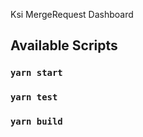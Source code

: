 Ksi MergeRequest Dashboard

## Available Scripts

### `yarn start`

### `yarn test`

### `yarn build`

